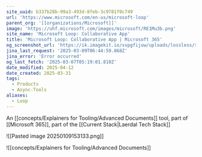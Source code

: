 ```yaml
---
site_uuid: b337b28b-99a3-493d-8feb-3c9781f0c749
url: 'https://www.microsoft.com/en-us/microsoft-loop'
parent_org: '[[organizations/Microsoft]]'
image: 'https://uhf.microsoft.com/images/microsoft/RE1Mu3b.png'
site_name: 'Microsoft Loop: Collaborative App'
title: 'Microsoft Loop: Collaborative App | Microsoft 365'
og_screenshot_url: 'https://ik.imagekit.io/xvpgfijuw/uploads/lossless/screenshots/20250530_Microsoft_Loop_og_screenshot.jpeg'
jina_last_request: '2025-03-09T06:44:59.868Z'
jina_error: 'Error occurred'
og_last_fetch: '2025-03-07T05:19:01.810Z'
date_modified: 2025-04-12
date_created: 2025-03-31
tags:
  - Products
  - Async-Tools
aliases:
  - Loop
---
```


An [[concepts/Explainers for Tooling/Advanced Documents]] tool, part of [[Microsoft 365]], part of the [[Current Stack|Laerdal Tech Stack]]

![[Pasted image 20250109153133.png]]

![[concepts/Explainers for Tooling/Advanced Documents]]